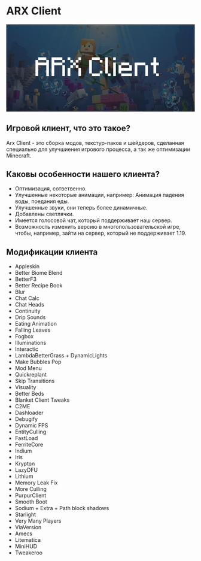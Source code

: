 # ARX Client
![Alt-текст](https://github.com/Arxonium/arx-client/blob/main/public/1.png?raw=true)
## Игровой клиент, что это такое?
Arx Client - это сборка модов, текстур-паков и шейдеров, сделанная специально для улучшиения игрового процесса, а так же оптимизации Minecraft.
## Каковы особенности нашего клиента?
- Оптимизация, сответвенно. 
- Улучшенные некоторые анимации, например: Анимация падения воды, поедания еды. 
- Улучшенные звуки, они теперь более динамичные. 
- Добавлены светлячки.
- Имеется голосовой чат, который поддерживает наш сервер. 
- Возможность изменить версию в многопользовательской игре, чтобы, например, зайти на сервер, который не поддерживает 1.19.
## Модификации клиента
- Appleskin
- Better Biome Blend
- BetterF3
- Better Recipe Book
- Blur
- Chat Calc
- Chat Heads
- Continuity
- Drip Sounds
- Eating Animation
- Falling Leaves
- Fogbox
- Illuminations
- Interactic
- LambdaBetterGrass + DynamicLights
- Make Bubbles Pop
- Mod Menu
- Quickreplant
- Skip Transitions
- Visuality
- Better Beds
- Blanket Client Tweaks
- C2ME
- Dashloader
- Debugify
- Dynamic FPS
- EntityCulling
- FastLoad
- FerriteCore
- Indium
- Iris
- Krypton
- LazyDFU
- Lithium
- Memory Leak Fix
- More Culling
- PurpurClient
- Smooth Boot
- Sodium + Extra + Path block shadows
- Starlight
- Very Many Players
- ViaVersion
- Amecs
- Litematica
- MiniHUD
- Tweakeroo
